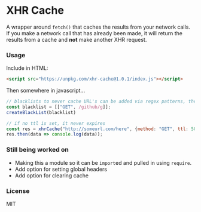 # XHR Cache

A wrapper around `fetch()` that caches the results from your network calls. If you make a network call that has already been made, it will return the results from a cache and **not** make another XHR request.

### Usage

Include in HTML:

```html
<script src="https://unpkg.com/xhr-cache@1.0.1/index.js"></script>
```

Then somewhere in javascript...

```javascript
// blacklists to never cache URL's can be added via regex patterns, then call createBlacklist() and pass it in
const blacklist = [["GET", /github/g]];
createBlackList(blacklist)

// if no ttl is set, it never expires
const res = xhrCache("http://someurl.com/here", {method: "GET", ttl: 5000})
res.then(data => console.log(data));
```

### Still being worked on

* Making this a module so it can be `import`ed and pulled in using `require`.
* Add option for setting global headers
* Add option for clearing cache

### License

MIT
